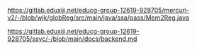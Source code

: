 <https://gitlab.eduxiji.net/educg-group-12619-928705/mercuri-v2/-/blob/wjk/globReg/src/main/java/ssa/pass/Mem2Reg.java>

<https://gitlab.eduxiji.net/educg-group-12619-928705/ssyc/-/blob/main/docs/backend.md>
